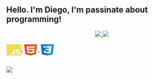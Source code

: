 ## Hello. I'm Diego, I'm passinate about programming!
<div align="center">
  <a href="https://github.com/Diegoportfolio">
  <img height="150em" src="https://github-readme-stats.vercel.app/api?username=Diegoportfolio&show_icons=true&theme=dark&include_all_commits=true&count_private=true"/>
  <img height="150em" src="https://github-readme-stats.vercel.app/api/top-langs/?username=Diegoportfolio&layout=compact&langs_count=7&theme=dark"/>
</div>

  <div style="display: inline_block"><br>
  <img align="center" alt="Di-Js" height="30" width="40" src="https://raw.githubusercontent.com/devicons/devicon/master/icons/javascript/javascript-plain.svg">
  <img align="center" alt="Di-HTML" height="30" width="40" src="https://raw.githubusercontent.com/devicons/devicon/master/icons/html5/html5-original.svg">
  <img align="center" alt="Di-CSS" height="30" width="40" src="https://raw.githubusercontent.com/devicons/devicon/master/icons/css3/css3-original.svg">
</div>
  
  ##
  
  <div>
<a href="https://www.linkedin.com/in/diego-da-costa-b102841ba/" target="_blank"><img src="https://img.shields.io/badge/-LinkedIn-%230077B5?style=for-the-badge&logo=linkedin&logoColor=white" target="_blank"></a>  
  </div>  
